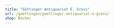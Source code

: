 ```yaml
---
title: "Göttinger Antiquariat E. Gross"
url: /goettingen/goettinger-antiquariat-e-gross/
shop: Bücher
---
```

